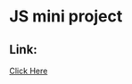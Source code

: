 # JS mini project
## Link:
<a href="https://devsagarkumarjha.github.io/js-mini-projects">Click Here</a>